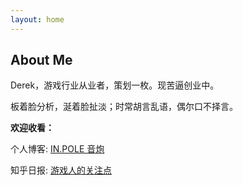 ```yaml
---
layout: home
---
```

## About Me



Derek，游戏行业从业者，策划一枚。现苦逼创业中。

板着脸分析，涎着脸扯淡；时常胡言乱语，偶尔口不择言。 

**欢迎收看：**

个人博客: [IN.POLE 音炮](http://inpole.com)

知乎日报: [游戏人的关注点](http://dudu.zhihu.com/circle/385823?utm_campaign=in_app_share&utm_medium=iOS&utm_source=copy)
